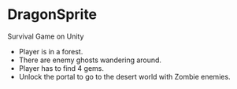 # DragonSprite
Survival Game on Unity

* Player is in a forest. 
* There are enemy ghosts wandering around.
* Player has to find 4 gems.
* Unlock the portal to go to the desert world with Zombie enemies.


